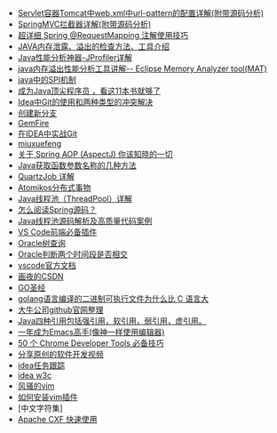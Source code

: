 [Servlet容器Tomcat中web.xml中url-pattern的配置详解(附带源码分析)]:http://www.cnblogs.com/fangjian0423/p/servletContainer-tomcat-urlPattern.html
[SpringMVC拦截器详解(附带源码分析)]:https://www.cnblogs.com/fangjian0423/p/springMVC-interceptor.html
[超详细 Spring @RequestMapping 注解使用技巧]:https://blog.csdn.net/u010429286/article/details/77973336
[JAVA内存泄露、溢出的检查方法、工具介绍]:https://www.cnblogs.com/xuxg/archive/2012/08/07/2627411.html
[Java性能分析神器-JProfiler详解]:https://www.cnblogs.com/AmilyWilly/p/7272160.html?utm_source=itdadao&utm_medium=referral
[java内存溢出性能分析工具讲解-- Eclipse Memory Analyzer tool(MAT)]:https://blog.csdn.net/liguiping2000/article/details/53925301
[java中的SPI机制]:https://blog.csdn.net/sigangjun/article/details/79071850
[成为Java顶尖程序员 ，看这11本书就够了]:https://blog.csdn.net/u012410733/article/details/51869105
[Idea中Git的使用和两种类型的冲突解决]:https://blog.csdn.net/sszgg2006/article/details/73342566 ""
[创建新分支]:https://blog.csdn.net/autfish/article/details/52513465
[基于spring+quartz的分布式定时任务框架]:https://www.cnblogs.com/aaronfeng/p/5537177.html
[GemFire]:http://docs.spring.io/spring-data-gemfire/docs/1.8.5.RELEASE/reference/html/#spring-gemfire-reference
[在IDEA中实战Git]:https://blog.csdn.net/autfish/article/details/52513465
[miuxuefeng]:https://www.liaoxuefeng.com/wiki/0013739516305929606dd18361248578c67b8067c8c017b000
[关于 Spring AOP (AspectJ) 你该知晓的一切]:https://blog.csdn.net/javazejian/article/details/56267036
[Java获取函数参数名称的几种方法]:https://blog.csdn.net/wwwwenl/article/details/53427039
[QuartzJob 详解]:https://blog.csdn.net/wjacketcn/article/details/51133098
[Atomikos分布式事物]:https://www.cnblogs.com/FlyHeLanMan/p/7767678.html
[Java线程池（ThreadPool）详解]:https://www.cnblogs.com/kuoAT/p/6714762.html 
[怎么阅读Spring源码？]:https://www.zhihu.com/question/21346206
[Java线程池源码解析及高质量代码案例]:https://www.aliyun.com/jiaocheng/585131.html
[VS Code前端必备插件]:https://blog.csdn.net/uisoul/article/details/78660839
[Oracle树查询]:https://www.cnblogs.com/yingsong/p/5035907.html
[Oracle判断两个时间段是否相交]:https://www.cnblogs.com/henuyuxiang/p/6904376.html
[vscode官方文档]:https://code.visualstudio.com/docs#vscode
[画夜的CSDN]:https://blog.csdn.net/zsr_251/article/category/2911639
[GO圣经]:https://books.studygolang.com/gopl-zh/
[golang语言编译的二进制可执行文件为什么比 C 语言大]:http://www.cnxct.com/why-golang-elf-binary-file-is-large-than-c/
[大牛公司github官网整理]:https://segmentfault.com/a/1190000009475248
[Java四种引用包括强引用，软引用，弱引用，虚引用。]:https://www.cnblogs.com/yw-ah/p/5830458.html
[一年成为Emacs高手(像神一样使用编辑器)]:https://blog.csdn.net/redguardtoo/article/details/7222501
[50 个 Chrome Developer Tools 必备技巧]:https://devopen.club/course/chromedevtools
[分享原创的软件开发视频]:https://devopen.club/
[idea任务跟踪]:https://blog.csdn.net/zhaoenweiex/article/details/79774288
[idea w3c]:https://www.w3cschool.cn/intellij_idea_doc/intellij_idea_doc-36y22cpb.html
[风骚的vim]:https://segmentfault.com/a/1190000009390275
[如何安装vim插件]:https://segmentfault.com/a/1190000008552449
[中文字符集编码]:https://www.cnblogs.com/finallyliuyu/archive/2013/05/10/3071023.html
[Apache CXF 快速使用]:https://blog.csdn.net/u012815136/article/details/82423530


* [Servlet容器Tomcat中web.xml中url-pattern的配置详解(附带源码分析)]
* [SpringMVC拦截器详解(附带源码分析)]
* [超详细 Spring @RequestMapping 注解使用技巧]
* [JAVA内存泄露、溢出的检查方法、工具介绍]
* [Java性能分析神器-JProfiler详解]
* [java内存溢出性能分析工具讲解-- Eclipse Memory Analyzer tool(MAT)]
* [java中的SPI机制] 
* [成为Java顶尖程序员 ，看这11本书就够了]
* [Idea中Git的使用和两种类型的冲突解决]
* [创建新分支]
* [GemFire]
* [在IDEA中实战Git]
* [miuxuefeng]
* [关于 Spring AOP (AspectJ) 你该知晓的一切]
* [Java获取函数参数名称的几种方法]
* [QuartzJob 详解]
* [Atomikos分布式事物]
* [Java线程池（ThreadPool）详解]
* [怎么阅读Spring源码？]
* [Java线程池源码解析及高质量代码案例]
* [VS Code前端必备插件]
* [Oracle树查询]
* [Oracle判断两个时间段是否相交]
* [vscode官方文档]
* [画夜的CSDN]
* [GO圣经]
* [golang语言编译的二进制可执行文件为什么比 C 语言大]
* [大牛公司github官网整理]
* [Java四种引用包括强引用，软引用，弱引用，虚引用。]
* [一年成为Emacs高手(像神一样使用编辑器)]
* [50 个 Chrome Developer Tools 必备技巧]
* [分享原创的软件开发视频]
* [idea任务跟踪]
* [idea w3c]
* [风骚的vim]
* [如何安装vim插件]
* [中文字符集]
* [Apache CXF 快速使用]
